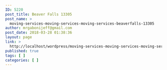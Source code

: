 ```yaml
---
ID: 5220
post_title: Beaver Falls 13305
post_name: >
  moving-services-moving-services-moving-services-beaverfalls-13305
author: mrgabonijeff@gmail.com
post_date: 2018-03-28 01:38:36
layout: page
link: >
  http://localhost/wordpress/moving-services-moving-services-moving-services-beaverfalls-13305/
published: true
tags: [ ]
categories: [ ]
---
```

